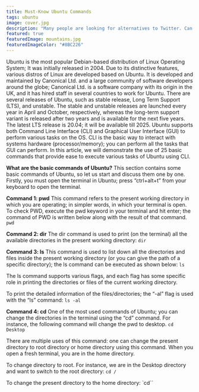```yaml
---
title: Must-Know Ubuntu Commands
tags: ubuntu
image: cover.jpg
description: "Many people are looking for alternatives to Twitter. Can the IndieWeb step up? How can we build better social media for people without technical knowledge?"
featured: true
featuredImage: mountains.jpg
featuredImageColor: "#8BC226"
---
```


Ubuntu is the most popular Debian-based distribution of Linux Operating System; It was initially released in 2004. Due to its distinctive features, various distros of Linux are developed based on Ubuntu. It is developed and maintained by Canonical Ltd. and a large community of software developers around the globe; Canonical Ltd. is a software company with its origin in the UK, and it has hired staff in several countries to work for Ubuntu. There are several releases of Ubuntu, such as stable release, Long Term Support (LTS), and unstable. The stable and unstable releases are launched every year in April and October, respectively, whereas the long-term support variant is released after two years and is available for the next five years. The latest LTS release is 20.04; it will be available till 2025. Ubuntu supports both Command Line Interface (CLI) and Graphical User Interface (GUI) to perform various tasks on the OS. CLI is the basic way to interact with systems hardware (processor/memory); you can perform all the tasks that GUI can perform. In this article, we will demonstrate the use of 25 basic commands that provide ease to execute various tasks of Ubuntu using CLI.

__What are the basic commands of Ubuntu?__
This section contains some basic commands of Ubuntu, so let us start and discuss them one by one. Firstly, you must open the terminal in Ubuntu; press “ctrl+alt+t” from your keyboard to open the terminal.

__Command 1: pwd__
This command refers to the present working directory in which you are operating; in simpler words, in which your terminal is open. To check PWD, execute the pwd keyword in your terminal and hit enter; the command of PWD is written below along with the result of that command.
`pwd`

__Command 2: dir__
The dir command is used to print (on the terminal) all the available directories in the present working directory:
`dir`

__Command 3: ls__
This command is used to list down all the directories and files inside the present working directory (or you can give the path of a specific directory); the ls command can be executed as shown below:
`ls`

The ls command supports various flags, and each flag has some specific role in printing the directories or files of the current working directory.

To print the detailed information of the files/directories; the “-al” flag is used with the “ls” command:
`ls -al`

__Command 4: cd__
One of the most used commands of Ubuntu; you can change the directories in the terminal using the “cd” command. For instance, the following command will change the pwd to desktop.
`cd Desktop`

There are multiple uses of this command: one can change the present directory to root directory or home directory using this command. When you open a fresh terminal, you are in the home directory.

To change directory to root. For instance, we are in the Desktop directory and want to switch to the root directory:
`cd /`

To change the present directory to the home directory:
`cd``
